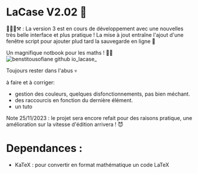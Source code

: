 # LaCase V2.02 📓

🚧🧑‍🏭⚒️ : La version 3 est en cours de développement avec une nouvelles très belle interface et plus pratique ! La mise à jout entraîne l'ajout d'une fenêtre script pour ajouter plud tard la sauvegarde en ligne 💾

Un magnifique notbook pour les maths ! 🔢✨
![benstitousofiane github io_lacase_](https://github.com/benstitousofiane/lacase/assets/129552238/6fbbc9e9-bbe8-45d6-a8a0-24b1a839f2e6)

Toujours rester dans l'abus 💀

à faire et à corriger:
- gestion des couleurs, quelques disfonctionnements, pas bien méchant.
- des raccourcis en fonction du dernière élément.
- un tuto

Note 25/11/2023 : le projet sera encore refait pour des raisons pratique, une amélioration sur la vitesse d'édition arrivera ! 😈

# Dependances :
- KaTeX : pour convertir en format mathématique un code LaTeX
